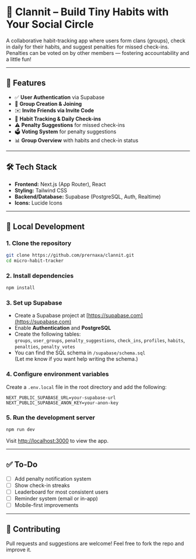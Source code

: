 # 📅 Clannit – Build Tiny Habits with Your Social Circle

A collaborative habit-tracking app where users form clans (groups), check in daily for their habits, and suggest penalties for missed check-ins. Penalties can be voted on by other members — fostering accountability and a little fun!

---

## 🚀 Features

- ✅ **User Authentication** via Supabase  
- 👥 **Group Creation & Joining**  
- ✉️ **Invite Friends via Invite Code**  
- 📆 **Habit Tracking & Daily Check-ins**  
- ⚠️ **Penalty Suggestions** for missed check-ins  
- 🗳️ **Voting System** for penalty suggestions  
- 📊 **Group Overview** with habits and check-in status  

---

## 🛠 Tech Stack

- **Frontend:** Next.js (App Router), React  
- **Styling:** Tailwind CSS  
- **Backend/Database:** Supabase (PostgreSQL, Auth, Realtime)  
- **Icons:** Lucide Icons
  
---

## 🧪 Local Development

### 1. Clone the repository

```bash
git clone https://github.com/prernaxa/clannit.git
cd micro-habit-tracker
```

### 2. Install dependencies

```bash
npm install
```

### 3. Set up Supabase

- Create a Supabase project at [https://supabase.com](https://supabase.com)
- Enable **Authentication** and **PostgreSQL**
- Create the following tables:  
  `groups`, `user_groups`, `penalty_suggestions`, `check_ins`, `profiles`, `habits`, `penalties`, `penalty_votes`
- You can find the SQL schema in `/supabase/schema.sql`  
  (Let me know if you want help writing the schema.)

### 4. Configure environment variables

Create a `.env.local` file in the root directory and add the following:

```env
NEXT_PUBLIC_SUPABASE_URL=your-supabase-url
NEXT_PUBLIC_SUPABASE_ANON_KEY=your-anon-key
```

### 5. Run the development server

```bash
npm run dev
```

Visit [http://localhost:3000](http://localhost:3000) to view the app.

---

## ✅ To-Do

- [ ] Add penalty notification system  
- [ ] Show check-in streaks  
- [ ] Leaderboard for most consistent users  
- [ ] Reminder system (email or in-app)  
- [ ] Mobile-first improvements  

---

## 🙌 Contributing

Pull requests and suggestions are welcome! Feel free to fork the repo and improve it.
